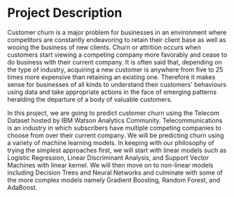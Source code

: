 # Project Description
Customer churn is a major problem for businesses in an environment where competitors are constantly endeavoring to retain their client base as well as wooing the business of new clients. Churn or attrition occurs when customers start viewing a competing company more favorably and cease to do business with their current company. It is often said that, depending on the type of industry, acquiring a new customer is anywhere from five to 25 times more expensive than retaining an existing one. Therefore it makes sense for businesses of all kinds to understand their customers' behaviours using data and take appropriate actions in the face of emerging patterns heralding the departure of a body of valuable customers.

In this project, we are going to predict customer churn using the Telecom Dataset hosted by IBM Watson Analytics Community. Telecommunications is an industry in which subscribers have multiple competing companies to choose from over their current company. We will be predicting churn using a variety of machine learning models. In keeping with our philosophy of trying the simplest approaches first, we will start with linear models such as Logistic Regression, Linear Discriminant Analysis, and Support Vector Machines with linear kernel. We will then move on to non-linear models including Decision Trees and Neural Networks and culminate with some of the more complex models namely Gradient Boosting, Random Forest, and AdaBoost.
